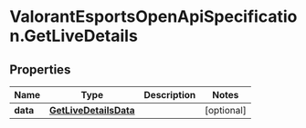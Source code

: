 # ValorantEsportsOpenApiSpecification.GetLiveDetails

## Properties
Name | Type | Description | Notes
------------ | ------------- | ------------- | -------------
**data** | [**GetLiveDetailsData**](GetLiveDetailsData.md) |  | [optional] 
